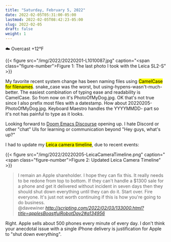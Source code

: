 ```yaml
---
title: "Saturday, February 5, 2022"
date: 2022-02-05T05:31:00-05:00
lastmod: 2022-02-05T08:42:23-05:00
slug: 2022-02-05
draft: false
weight: 1
---
```


☁️   Overcast +12°F

{{< figure src="/img/2022/20220201-L1010087.jpg" caption="<span class=\"figure-number\">Figure 1: </span>The last photo I took with the Leica SL2-S" >}}

My favorite recent system change has been naming files using <mark>CamelCase for filenames</mark>. snake_case was the worst, but using-hypens-wasn't-much-better. The easiest combination of typing ease and readability is CamelCase. So from now on it's PhotoOfMyDog.jpg. OK that's not true since I also prefix most files with a datestamp. How about 20220205-PhotoOfMyDog.jpg. Keyboard Maestro handles the YYYYMMDD- part so it's not has painful to type as it looks.

Looking forward to [Doom Emacs Discourse](https://discourse.doomemacs.org/login#welcome) opening up. I hate Discord or other
"chat" UIs for learning or communication beyond "Hey guys, what's up?"

I had to update my <mark>Leica camera timeline</mark>, due to recent events:

{{< figure src="/img/2022/20220205-LeicaCameraTimeline.png" caption="<span class=\"figure-number\">Figure 2: </span>Updated Leica Camera Timeline" >}}

<blockquote class="quoteback" darkmode="" data-title="Apple's boastful robot, day 2" data-author="@davewiner" cite="http://scripting.com/2022/02/03/133000.html?title=applesBoastfulRobotDay2#a134956">
I remain an Apple shareholder. I hope they can fix this. It really needs to be redone from top to bottom. If they can't handle a $1300 sale for a phone and get it delivered without incident in seven days then they should shut down everything until they can do it. Start over. Fire everyone. It's just not worth continuing if this is how you're going to do business.
<footer>@davewiner<cite> <a href="http://scripting.com/2022/02/03/133000.html?title=applesBoastfulRobotDay2#a134956">http://scripting.com/2022/02/03/133000.html?title=applesBoastfulRobotDay2#a134956</a></cite></footer>
</blockquote><script note="" src="https://cdn.jsdelivr.net/gh/Blogger-Peer-Review/quotebacks@1/quoteback.js"></script>

Right. Apple sells about 500 phones every minute of every day. I don't think your anecdotal issue with a single iPhone delivery is justification for Apple to "shut down everything".

[//]: # "Exported with love from a post written in Org mode"
[//]: # "- https://github.com/kaushalmodi/ox-hugo"
